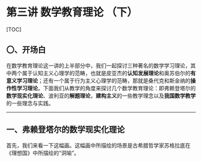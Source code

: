# 第三讲 数学教育理论 （下）

[TOC]

## 〇、开场白

在数学教育理论这一讲的上半部分中，我们一起探讨三种著名的数学学习理论，其中两个属于认知主义心理学的范畴，也就是皮亚杰的**认知发展理论**和奥苏伯尔的**有意义学习理论**；还有一个属于行为主义心理学的范畴，那就是桑代克和斯金纳的**操作性学习理论**。下面我们从教学的角度来探讨几个数学教育理论：即弗赖登塔尔的**数学现实化理论**、波利亚的**解题理论**，**建构主义**的一些教学理念以及**我国数学教学**的一些理念与实践。

---

## 一、弗赖登塔尔的数学现实化理论

首先，我们来看一下这幅画。这幅画中所描绘的场景是古希腊哲学家苏格拉底在《理想国》中所描绘的“洞喻”。